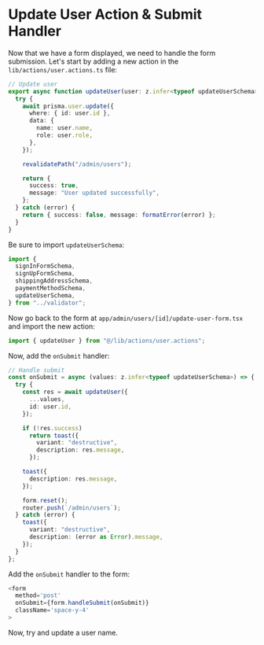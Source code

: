 # Update User Action & Submit Handler

Now that we have a form displayed, we need to handle the form submission. Let's start by adding a new action in the `lib/actions/user.actions.ts` file:

```ts
// Update user
export async function updateUser(user: z.infer<typeof updateUserSchema>) {
  try {
    await prisma.user.update({
      where: { id: user.id },
      data: {
        name: user.name,
        role: user.role,
      },
    });

    revalidatePath("/admin/users");

    return {
      success: true,
      message: "User updated successfully",
    };
  } catch (error) {
    return { success: false, message: formatError(error) };
  }
}
```

Be sure to import `updateUserSchema`:

```ts
import {
  signInFormSchema,
  signUpFormSchema,
  shippingAddressSchema,
  paymentMethodSchema,
  updateUserSchema,
} from "../validator";
```

Now go back to the form at `app/admin/users/[id]/update-user-form.tsx` and import the new action:

```ts
import { updateUser } from "@/lib/actions/user.actions";
```

Now, add the `onSubmit` handler:

```ts
// Handle submit
const onSubmit = async (values: z.infer<typeof updateUserSchema>) => {
  try {
    const res = await updateUser({
      ...values,
      id: user.id,
    });

    if (!res.success)
      return toast({
        variant: "destructive",
        description: res.message,
      });

    toast({
      description: res.message,
    });

    form.reset();
    router.push(`/admin/users`);
  } catch (error) {
    toast({
      variant: "destructive",
      description: (error as Error).message,
    });
  }
};
```

Add the `onSubmit` handler to the form:

```ts
<form
  method='post'
  onSubmit={form.handleSubmit(onSubmit)}
  className='space-y-4'
>
```

Now, try and update a user name.
